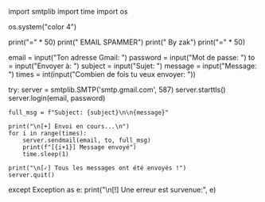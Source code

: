 import smtplib
import time
import os

os.system("color 4")  

print("=" * 50)
print("                EMAIL SPAMMER")
print("                By zak")
print("=" * 50)

email = input("Ton adresse Gmail: ")
password = input("Mot de passe: ")
to = input("Envoyer à: ")
subject = input("Sujet: ")
message = input("Message: ")
times = int(input("Combien de fois tu veux envoyer: "))

try:
    server = smtplib.SMTP('smtp.gmail.com', 587)
    server.starttls()
    server.login(email, password)

    full_msg = f"Subject: {subject}\n\n{message}"

    print("\n[+] Envoi en cours...\n")
    for i in range(times):
        server.sendmail(email, to, full_msg)
        print(f"[{i+1}] Message envoyé")
        time.sleep(1)

    print("\n[✓] Tous les messages ont été envoyés !")
    server.quit()

except Exception as e:
    print("\n[!] Une erreur est survenue:", e)
